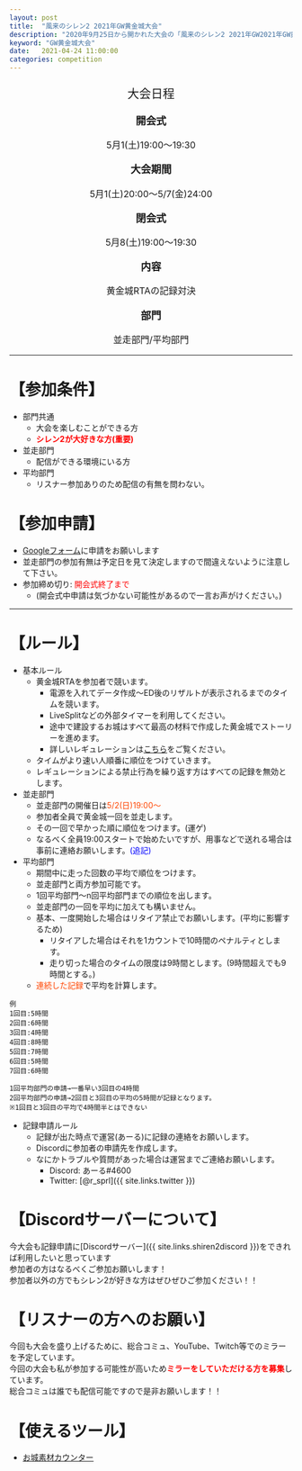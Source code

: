 ```yaml
---
layout: post
title:  "風来のシレン2 2021年GW黄金城大会"
description: "2020年9月25日から開かれた大会の「風来のシレン2 2021年GW2021年GW黄金城大会」の概要です"
keyword: "GW黄金城大会"
date:   2021-04-24 11:00:00
categories: competition
---
```


<div class="schedule">
    <p class="top">大会日程</p>
    <p class="things">開会式</p>
    <p class="contents">5月1(土)19:00～19:30</p>
    <p class="things">大会期間</p>
    <p class="contents">5月1(土)20:00～5/7(金)24:00</p>
    <p class="things">閉会式</p>
    <p class="contents">5月8(土)19:00～19:30</p>
    <p class="things">内容</p>
    <p class="contents">黄金城RTAの記録対決</p>
    <p class="things">部門</p>
    <p class="contents">並走部門/平均部門</p>
</div>

---

# 【参加条件】
- 部門共通
  - 大会を楽しむことができる方
  - **<font color="red">シレン2が大好きな方(重要)</font>**
- 並走部門
  - 配信ができる環境にいる方
- 平均部門
  - リスナー参加ありのため配信の有無を問わない。

# 【参加申請】

- [Googleフォーム](https://forms.gle/dvqU5N9fNFMwFL1k7)に申請をお願いします
- 並走部門の参加有無は予定日を見て決定しますので間違えないように注意して下さい。
- 参加締め切り: <font color="red">開会式終了まで</font>
  - (開会式中申請は気づかない可能性があるので一言お声がけください。)

---

# 【ルール】

- 基本ルール
  - 黄金城RTAを参加者で競います。
    - 電源を入れてデータ作成～ED後のリザルトが表示されるまでのタイムを競います。
    - LiveSplitなどの外部タイマーを利用してください。
    - 途中で建設するお城はすべて最高の材料で作成した黄金城でストーリーを進めます。
    - 詳しいレギュレーションは[こちら](/information/speedrun/2021/04/24/ta-regulation#黄金城rta)をご覧ください。
  - タイムがより速い人順番に順位をつけていきます。
  - レギュレーションによる禁止行為を繰り返す方はすべての記録を無効とします。
- 並走部門
  - 並走部門の開催日は<font color="OrangeRed">5/2(日)19:00～</font>
  - 参加者全員で黄金城一回を並走します。
  - その一回で早かった順に順位をつけます。(運ゲ)
  - なるべく全員19:00スタートで始めたいですが、用事などで送れる場合は事前に連絡お願いします。<font color="blue">(追記)</font>
- 平均部門
  - 期間中に走った回数の平均で順位をつけます。
  - 並走部門と両方参加可能です。
  - 1回平均部門～n回平均部門までの順位を出します。
  - 並走部門の一回を平均に加えても構いません。
  - 基本、一度開始した場合はリタイア禁止でお願いします。(平均に影響するため)
    - リタイアした場合はそれを1カウントで10時間のペナルティとします。
    - 走り切った場合のタイムの限度は9時間とします。(9時間超えでも9時間とする。)
  - <span style="color:OrangeRed;">連続した記録</span>で平均を計算します。

```
例
1回目:5時間
2回目:6時間
3回目:4時間
4回目:8時間
5回目:7時間
6回目:5時間
7回目:6時間

1回平均部門の申請→一番早い3回目の4時間
2回平均部門の申請→2回目と3回目の平均の5時間が記録となります。
※1回目と3回目の平均で4時間半とはできない
```

- 記録申請ルール
  - 記録が出た時点で運営(あーる)に記録の連絡をお願いします。
  - Discordに参加者の申請先を作成します。
  - なにかトラブルや質問があった場合は運営までご連絡お願いします。
    - Discord: あーる#4600
    - Twitter: [@r_sprl]({{ site.links.twitter }})

# 【Discordサーバーについて】

今大会も記録申請に[Discordサーバー]({{ site.links.shiren2discord }})をできれば利用したいと思っています  
参加者の方はなるべくご参加お願いします！  
参加者以外の方でもシレン2が好きな方はぜひぜひご参加ください！！

# 【リスナーの方へのお願い】
今回も大会を盛り上げるために、総合コミュ、YouTube、Twitch等でのミラーを予定しています。  
今回の大会も私が参加する可能性が高いため<span style="color:red;">**ミラーをしていただける方を募集**</span>しています。  
総合コミュは誰でも配信可能ですので是非お願いします！！

# 【使えるツール】
- [お城素材カウンター](https://shiren2.herokuapp.com/tool/counter)

<style>
    .schedule {
        text-align: center;
    }

    .top{
        font-size: 150%;
    }

    .things {
        font-size: 130%;
        font-weight:bold;
    }

    .contents {
        font-size: 115%;
    }
</style>

